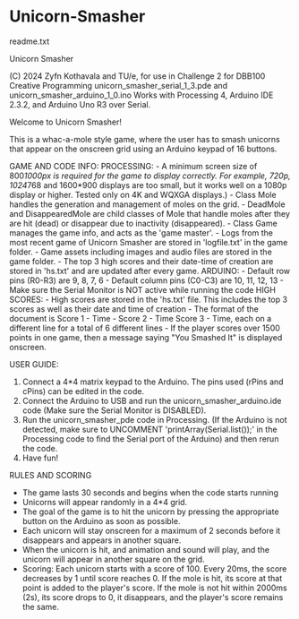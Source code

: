 # Unicorn-Smasher

readme.txt

Unicorn Smasher

(C) 2024 Zyfn Kothavala and TU/e, for use in Challenge 2 for DBB100 Creative Programming
unicorn_smasher_serial_1_3.pde and unicorn_smasher_arduino_1_0.ino
Works with Processing 4, Arduino IDE 2.3.2, and Arduino Uno R3 over Serial.

Welcome to Unicorn Smasher!

This is a whac-a-mole style game, where the user has to smash unicorns that appear on the onscreen grid using an Arduino keypad of 16 buttons.

GAME AND CODE INFO:
PROCESSING:
	- A minimum screen size of 800*1000px is required for the game to display correctly. For example, 720p, 1024*768 and 1600*900 displays are too small, but it works well on a 1080p display or higher. Tested only on 4K and WQXGA displays.)
	- Class Mole handles the generation and management of moles on the grid.
	- DeadMole and DisappearedMole are child classes of Mole that handle moles after they are hit (dead) or disappear due to inactivity (disappeared).
	- Class Game manages the game info, and acts as the 'game master'.
	- Logs from the most recent game of Unicorn Smasher are stored in 'logfile.txt' in the game folder.
	- Game assets including images and audio files are stored in the game folder. 
	- The top 3 high scores and their date-time of creation are stored in 'hs.txt' and are updated after every game.
ARDUINO:
	- Default row pins (R0-R3) are 9, 8, 7, 6
	- Default column pins (C0-C3) are 10, 11, 12, 13
	- Make sure the Serial Monitor is NOT active while running the code
HIGH SCORES:
	- High scores are stored in the 'hs.txt' file. This includes the top 3 scores as well as their date and time of creation
	- The format of the document is Score 1 - Time - Score 2 - Time Score 3 - Time, each on a different line for a total of 6 different lines
	- If the player scores over 1500 points in one game, then a message saying "You Smashed It" is displayed onscreen.

USER GUIDE:
1. Connect a 4*4 matrix keypad to the Arduino. The pins used (rPins and cPins) can be edited in the code. 
2. Connect the Arduino to USB and run the unicorn_smasher_arduino.ide code (Make sure the Serial Monitor is DISABLED). 
3. Run the unicorn_smasher_pde code in Processing. (If the Arduino is not detected, make sure to UNCOMMENT 'printArray(Serial.list());' in the Processing code to find the Serial port of the Arduino) and then rerun the code.
4. Have fun!

RULES AND SCORING
- The game lasts 30 seconds and begins when the code starts running
- Unicorns will appear randomly in a 4*4 grid.
- The goal of the game is to hit the unicorn by pressing the appropriate button on the Arduino as soon as possible.
- Each unicorn will stay onscreen for a maximum of 2 seconds before it disappears and appears in another square.
- When the unicorn is hit, and animation and sound will play, and the unicorn will appear in another square on the grid.
- Scoring: Each unicorn starts with a score of 100. Every 20ms, the score decreases by 1 until score reaches 0. If the mole is hit, its score at that point is added to the player's score. If the mole is not hit within 2000ms (2s), its score drops to 0, it disappears, and the player's score remains the same.
      
